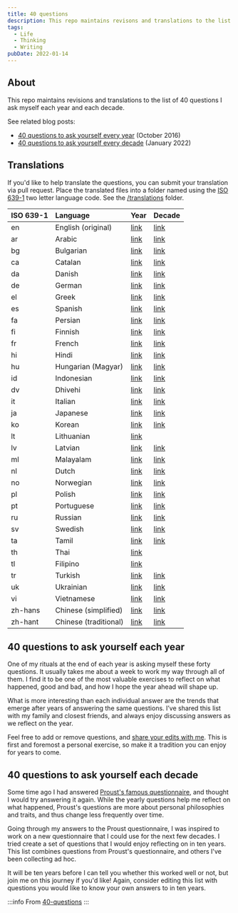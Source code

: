 ```yaml
---
title: 40 questions
description: This repo maintains revisons and translations to the list of 40 questions I ask myself each year and each decade.
tags:
  - Life
  - Thinking
  - Writing
pubDate: 2022-01-14
---
```


## About

This repo maintains revisions and translations to the list of 40 questions I ask myself each year and each decade.

See related blog posts:

- [40 questions to ask yourself every year](http://stephanango.com/40-questions) (October 2016)
- [40 questions to ask yourself every decade](http://stephanango.com/40-questions-decade) (January 2022)

## Translations

If you'd like to help translate the questions, you can submit your translation via pull request. Place the translated files into a folder named using the [ISO 639-1](https://en.wikipedia.org/wiki/List_of_ISO_639-1_codes) two letter language code. See the [/translations](/translations) folder.

| ISO 639-1 | Language              | Year                                  | Decade                                  |
| :-------- | :-------------------- | ------------------------------------- | --------------------------------------- |
| en        | English (original)    | [link](year.md)                       | [link](decade.md)                       |
| ar        | Arabic                | [link](/translations/ar/year.md)      | [link](/translations/ar/decade.md)      |
| bg        | Bulgarian             | [link](/translations/bg/year.md)      | [link](/translations/bg/decade.md)      |
| ca        | Catalan               | [link](/translations/ca/year.md)      | [link](/translations/ca/decade.md)      |
| da        | Danish                | [link](/translations/da/year.md)      | [link](/translations/da/decade.md)      |
| de        | German                | [link](/translations/de/year.md)      | [link](/translations/de/decade.md)      |
| el        | Greek                 | [link](/translations/el/year.md)      | [link](/translations/el/decade.md)      |
| es        | Spanish               | [link](/translations/es/year.md)      | [link](/translations/es/decade.md)      |
| fa        | Persian               | [link](/translations/fa/year.md)      | [link](/translations/fa/decade.md)      |
| fi        | Finnish               | [link](/translations/fi/year.md)      | [link](/translations/fi/decade.md)      |
| fr        | French                | [link](/translations/fr/year.md)      | [link](/translations/fr/decade.md)      |
| hi        | Hindi                 | [link](/translations/hi/year.md)      | [link](/translations/hi/decade.md)      |
| hu        | Hungarian (Magyar)    | [link](/translations/hu/year.md)      | [link](/translations/hu/decade.md)      |
| id        | Indonesian            | [link](/translations/id/year.md)      | [link](/translations/id/decade.md)      |
| dv        | Dhivehi               | [link](/translations/dv/year.md)      | [link](/translations/dv/decade.md)      |
| it        | Italian               | [link](/translations/it/year.md)      | [link](/translations/it/decade.md)      |
| ja        | Japanese              | [link](/translations/ja/year.md)      | [link](/translations/ja/decade.md)      |
| ko        | Korean                | [link](/translations/ko/year.md)      | [link](/translations/ko/decade.md)      |
| lt        | Lithuanian            | [link](/translations/lt/year.md)      |                                         |
| lv        | Latvian               | [link](/translations/lv/year.md)      | [link](/translations/lv/decade.md)      |
| ml        | Malayalam             | [link](/translations/ml/year.md)      | [link](/translations/ml/decade.md)      |
| nl        | Dutch                 | [link](/translations/nl/year.md)      | [link](/translations/nl/decade.md)      |
| no        | Norwegian             | [link](/translations/no/year.md)      | [link](/translations/no/decade.md)      |
| pl        | Polish                | [link](/translations/pl/year.md)      | [link](/translations/pl/decade.md)      |
| pt        | Portuguese            | [link](/translations/pt/year.md)      | [link](/translations/pt/decade.md)      |
| ru        | Russian               | [link](/translations/ru/year.md)      | [link](/translations/ru/decade.md)      |
| sv        | Swedish               | [link](/translations/sv/year.md)      | [link](/translations/sv/decade.md)      |
| ta        | Tamil                 | [link](/translations/ta/year.md)      | [link](/translations/ta/decade.md)      |
| th        | Thai                  | [link](/translations/th/year.md)      |                                         |
| tl        | Filipino              | [link](/translations/tl/year.md)      |                                         |
| tr        | Turkish               | [link](/translations/tr/year.md)      | [link](/translations/tr/decade.md)      |
| uk        | Ukrainian             | [link](/translations/uk/year.md)      | [link](/translations/uk/decade.md)      |
| vi        | Vietnamese            | [link](/translations/vi/year.md)      | [link](/translations/vi/decade.md)      |
| zh-hans   | Chinese (simplified)  | [link](/translations/zh-hans/year.md) | [link](/translations/zh-hans/decade.md) |
| zh-hant   | Chinese (traditional) | [link](/translations/zh-hant/year.md) | [link](/translations/zh-hant/decade.md) |

## 40 questions to ask yourself each year

One of my rituals at the end of each year is asking myself these forty questions. It usually takes me about a week to work my way through all of them. I find it to be one of the most valuable exercises to reflect on what happened, good and bad, and how I hope the year ahead will shape up.

What is more interesting than each individual answer are the trends that emerge after years of answering the same questions. I’ve shared this list with my family and closest friends, and always enjoy discussing answers as we reflect on the year.

Feel free to add or remove questions, and [share your edits with me](https://twitter.com/kepano). This is first and foremost a personal exercise, so make it a tradition you can enjoy for years to come.

## 40 questions to ask yourself each decade

Some time ago I had answered [Proust's famous questionnaire](https://en.wikipedia.org/wiki/Proust_Questionnaire), and thought I would try answering it again. While the yearly questions help me reflect on what happened, Proust's questions are more about personal philosophies and traits, and thus change less frequently over time.

Going through my answers to the Proust questionnaire, I was inspired to work on a new questionnaire that I could use for the next few decades. I tried create a set of questions that I would enjoy reflecting on in ten years. This list combines questions from Proust's questionnaire, and others I've been collecting ad hoc.

It will be ten years before I can tell you whether this worked well or not, but join me on this journey if you'd like! Again, consider editing this list with questions you would like to know your own answers to in ten years.

:::info
From [40-questions](https://github.com/kepano/40-questions)
:::